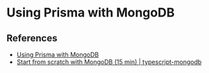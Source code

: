 # Using Prisma with MongoDB

## References

- [Using Prisma with MongoDB](https://www.prisma.io/docs/guides/database/mongodb)
- [Start from scratch with MongoDB (15 min) | typescript-mongodb](https://www.prisma.io/docs/getting-started/setup-prisma/start-from-scratch/mongodb-typescript-mongodb)
